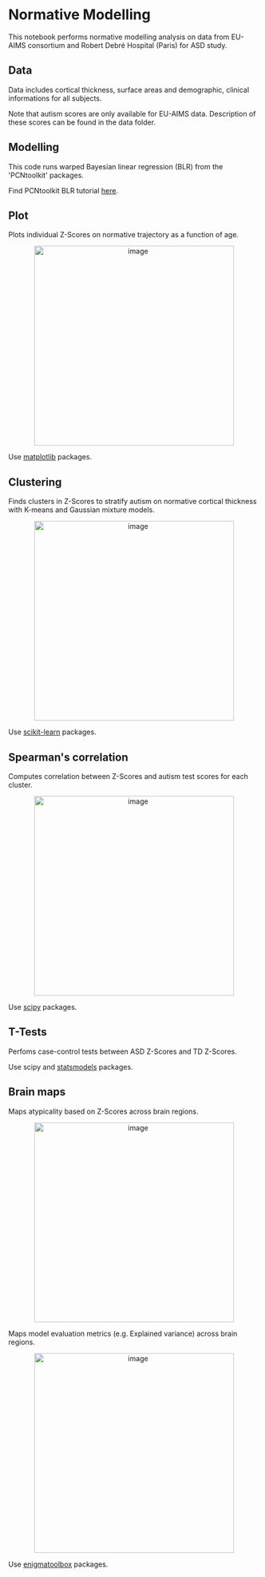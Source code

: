 # Normative Modelling
This notebook performs normative modelling analysis on data from EU-AIMS consortium and Robert Debré Hospital (Paris) for ASD study.

## Data
Data includes cortical thickness, surface areas and demographic, clinical informations for all subjects. 

Note that autism scores are only available for EU-AIMS data. Description of these scores can be found in the data folder.  

## Modelling
This code runs warped Bayesian linear regression (BLR) from the 'PCNtoolkit' packages. 

Find PCNtoolkit BLR tutorial [here](https://pcntoolkit.readthedocs.io/en/latest/pages/BLR_normativemodel_protocol.html).

## Plot
Plots individual Z-Scores on normative trajectory as a function of age.

<p align="center">
  <img width="400" alt="image" src="https://user-images.githubusercontent.com/77856551/170001636-b5651722-6c43-43e6-ac88-1a442cfa4a85.png">
</p>

Use [matplotlib](https://matplotlib.org/) packages. 
## Clustering
Finds clusters in Z-Scores to stratify autism on normative cortical thickness with K-means and Gaussian mixture models.  
<p align="center">
  <img width="400" alt="image" src="https://user-images.githubusercontent.com/77856551/169999696-f2e3c5d4-bceb-4e81-bf00-f27db23c157d.png">
</p>

Use [scikit-learn](https://scikit-learn.org/stable/) packages. 

## Spearman's correlation
Computes correlation between Z-Scores and autism test scores for each cluster.

<p align="center">
  <img width="400" alt="image" src="https://user-images.githubusercontent.com/77856551/169999821-07907219-fa57-46ef-8920-1b93d04fad3a.png">
  
</p>
 

Use [scipy](https://scipy.org/) packages. 

## T-Tests
Perfoms case-control tests between ASD Z-Scores and TD Z-Scores.

Use scipy and [statsmodels](https://www.statsmodels.org/stable/index.html) packages.

## Brain maps
Maps atypicality based on Z-Scores across brain regions. 
<p align="center">
  <img width="400" alt="image" src="https://user-images.githubusercontent.com/77856551/170000089-9a397df1-0d7c-4690-b622-84cdb54b357b.png">

</p>

Maps model evaluation metrics (e.g. Explained variance) across brain regions.

<p align="center">
  <img width="400" alt="image" src="https://user-images.githubusercontent.com/77856551/170002406-ef57ca1c-f330-457d-b914-48a031dc2d5a.png">
</p>

Use [enigmatoolbox](https://enigma-toolbox.readthedocs.io/en/latest/index.html) packages.

